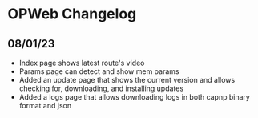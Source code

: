 # OPWeb Changelog

## 08/01/23
* Index page shows latest route's video
* Params page can detect and show mem params
* Added an update page that shows the current version and allows checking for,
  downloading, and installing updates
* Added a logs page that allows downloading logs in both capnp binary format and
  json

